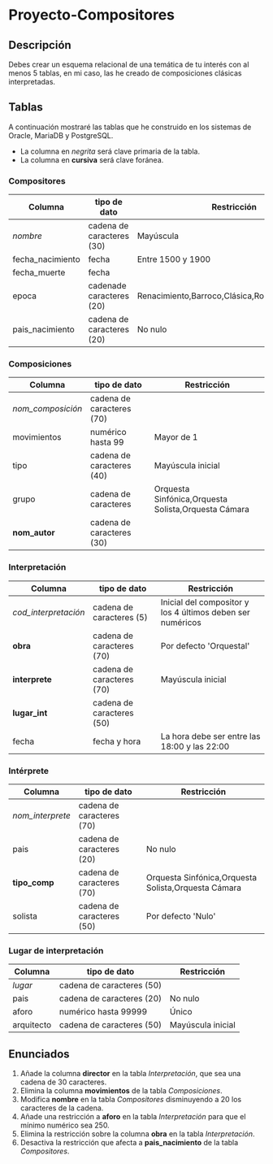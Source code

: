 # Proyecto-Compositores

## Descripción
Debes crear un esquema relacional de una temática de tu interés con al menos 5 tablas, en mi caso, las he creado de composiciones clásicas interpretadas. 

## Tablas
A continuación mostraré las tablas que he construido en los sistemas de Oracle, MariaDB y PostgreSQL.

* La columna en *negrita* será clave primaria de la tabla.
* La columna en **cursiva** será clave foránea. 

### Compositores
| Columna | tipo de dato | Restricción |
| --- | --- | --- |
*nombre* | cadena de caracteres (30) | Mayúscula 
 fecha_nacimiento | fecha | Entre 1500 y 1900 
| fecha_muerte | fecha |  |
| epoca | cadenade caracteres (20) | Renacimiento,Barroco,Clásica,Romántica,Moderna |
| pais_nacimiento | cadena de caracteres (20) | No nulo |

### Composiciones
| Columna | tipo de dato | Restricción |
| --- | --- | --- |
| *nom_composición* | cadena de caracteres (70) |  |
| movimientos | numérico hasta 99 | Mayor de 1 |
| tipo | cadena de caracteres (40) | Mayúscula inicial |
| grupo | cadena de caracteres |Orquesta Sinfónica,Orquesta Solista,Orquesta Cámara |
| **nom_autor**  | cadena de caracteres (30) |   |

### Interpretación

| Columna | tipo de dato | Restricción |
| --- | --- | --- |
| *cod_interpretación* | cadena de caracteres (5) | Inicial del compositor y los 4 últimos deben ser numéricos  |
| **obra**  | cadena de caracteres (70) | Por defecto 'Orquestal' |
| **interprete**  | cadena de caracteres (70) | Mayúscula inicial |
| **lugar_int** | cadena de caracteres (50) |   |
| fecha | fecha y hora | La hora debe ser entre las 18:00 y las 22:00 |

### Intérprete
| Columna | tipo de dato | Restricción |
| --- | --- | --- |
| *nom_interprete* | cadena de caracteres (70) |  |
| pais | cadena de caracteres (20) | No nulo |
| **tipo_comp** | cadena de caracteres (70) | Orquesta Sinfónica,Orquesta Solista,Orquesta Cámara |
| solista | cadena de caracteres (50) | Por defecto 'Nulo' |

### Lugar de interpretación
| Columna | tipo de dato | Restricción |
| --- | --- | --- |
| *lugar* | cadena de caracteres (50) |  |
| pais | cadena de caracteres (20) | No nulo |
| aforo | numérico hasta 99999 | Único |
| arquitecto | cadena de caracteres (50) | Mayúscula inicial |

## Enunciados

1. Añade la columna **director** en la tabla *Interpretación*, que sea una cadena de 30 caracteres.
2. Elimina la columna **movimientos** de la tabla *Composiciones*.
3. Modifica **nombre** en la tabla *Compositores* disminuyendo a 20 los caracteres de la cadena.
4. Añade una restricción a **aforo** en la tabla *Interpretación* para que el mínimo numérico sea 250.
5. Elimina la restricción sobre la columna **obra** en la tabla *Interpretación*.
6. Desactiva la restricción que afecta a **pais_nacimiento** de la tabla *Compositores*.



